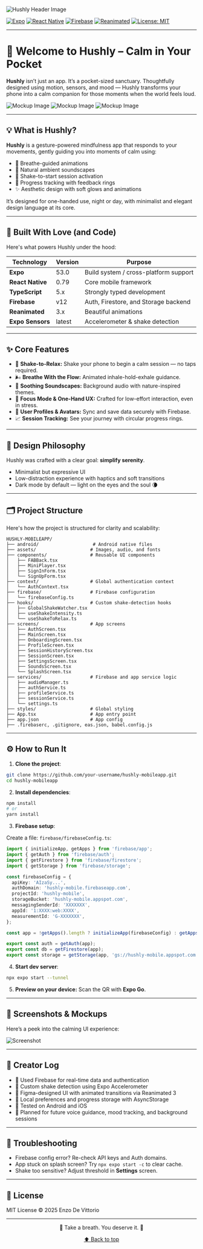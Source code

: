 ![Hushly Header Image](./assets/Hushly-Banner.png)
<a id="readme-top"></a>

<!-- Project Shields -->
[![Expo](https://img.shields.io/badge/Expo-53.0-000000?style=for-the-badge&logo=expo&logoColor=white)](https://expo.dev/)
[![React Native](https://img.shields.io/badge/React%20Native-0.79-61DAFB?style=for-the-badge&logo=react&logoColor=061C30)](https://reactnative.dev/)
[![Firebase](https://img.shields.io/badge/Firebase-v12-FFCA28?style=for-the-badge&logo=firebase&logoColor=DD2C00)](https://firebase.google.com/)
[![Reanimated](https://img.shields.io/badge/Reanimated-3.x-7A00FF?style=for-the-badge)](https://docs.swmansion.com/react-native-reanimated/)
[![License: MIT](https://img.shields.io/badge/License-MIT-yellow.svg?style=for-the-badge)](LICENSE)

---

# 🌌 Welcome to Hushly – Calm in Your Pocket

**Hushly** isn’t just an app. It’s a pocket-sized sanctuary. Thoughtfully designed using motion, sensors, and mood — Hushly transforms your phone into a calm companion for those moments when the world feels loud.

![Mockup Image](./ReadMeAssets/mockup1.jpg)
![Mockup Image](./ReadMeAssets/mockup2.jpg)
![Mockup Image](./ReadMeAssets/mockup3.jpg)

---

## 💡 What is Hushly?

**Hushly** is a gesture-powered mindfulness app that responds to your movements, gently guiding you into moments of calm using:

- 🎐 Breathe-guided animations
- 🌿 Natural ambient soundscapes
- 🔄 Shake-to-start session activation
- 🧠 Progress tracking with feedback rings
- ✨ Aesthetic design with soft glows and animations

It’s designed for one-handed use, night or day, with minimalist and elegant design language at its core.

---

## 🚧 Built With Love (and Code)

Here's what powers Hushly under the hood:

| Technology       | Version  | Purpose                                |
|------------------|----------|----------------------------------------|
| **Expo**         | 53.0     | Build system / cross-platform support  |
| **React Native** | 0.79     | Core mobile framework                  |
| **TypeScript**   | 5.x      | Strongly typed development             |
| **Firebase**     | v12      | Auth, Firestore, and Storage backend   |
| **Reanimated**   | 3.x      | Beautiful animations                   |
| **Expo Sensors** | latest   | Accelerometer & shake detection        |

---

## ✨ Core Features

- 🔄 **Shake-to-Relax:** Shake your phone to begin a calm session — no taps required.
- 🌬️ **Breathe With the Flow:** Animated inhale-hold-exhale guidance.
- 🌿 **Soothing Soundscapes:** Background audio with nature-inspired themes.
- 🎯 **Focus Mode & One-Hand UX:** Crafted for low-effort interaction, even in stress.
- 👤 **User Profiles & Avatars:** Sync and save data securely with Firebase.
- 📈 **Session Tracking:** See your journey with circular progress rings.

---

## 🎨 Design Philosophy

Hushly was crafted with a clear goal: **simplify serenity**.

- Minimalist but expressive UI
- Low-distraction experience with haptics and soft transitions
- Dark mode by default — light on the eyes and the soul 🌘

---

## 🗂 Project Structure

Here's how the project is structured for clarity and scalability:

```
HUSHLY-MOBILEAPP/
├── android/                    # Android native files
├── assets/                    # Images, audio, and fonts
├── components/                # Reusable UI components
│   ├── FABBack.tsx
│   ├── MiniPlayer.tsx
│   ├── SignInForm.tsx
│   └── SignUpForm.tsx
├── context/                   # Global authentication context
│   └── AuthContext.tsx
├── firebase/                  # Firebase configuration
│   └── firebaseConfig.ts
├── hooks/                     # Custom shake-detection hooks
│   ├── GlobalShakeWatcher.tsx
│   ├── useShakeIntensity.ts
│   └── useShakeToRelax.ts
├── screens/                   # App screens
│   ├── AuthScreen.tsx
│   ├── MainScreen.tsx
│   ├── OnboardingScreen.tsx
│   ├── ProfileScreen.tsx
│   ├── SessionHistoryScreen.tsx
│   ├── SessionScreen.tsx
│   ├── SettingsScreen.tsx
│   ├── SoundsScreen.tsx
│   └── SplashScreen.tsx
├── services/                  # Firebase and app service logic
│   ├── audioManager.ts
│   ├── authService.ts
│   ├── profileService.ts
│   ├── sessionService.ts
│   └── settings.ts
├── styles/                    # Global styling
├── App.tsx                    # App entry point
├── app.json                   # App config
├── .firebaserc, .gitignore, eas.json, babel.config.js
```

---

## ⚙️ How to Run It

1. **Clone the project**:

```bash
git clone https://github.com/your-username/hushly-mobileapp.git
cd hushly-mobileapp
```

2. **Install dependencies**:

```bash
npm install
# or
yarn install
```

3. **Firebase setup**:

Create a file: `firebase/firebaseConfig.ts`:

```ts
import { initializeApp, getApps } from 'firebase/app';
import { getAuth } from 'firebase/auth';
import { getFirestore } from 'firebase/firestore';
import { getStorage } from 'firebase/storage';

const firebaseConfig = {
  apiKey: 'AIzaSy...',
  authDomain: 'hushly-mobile.firebaseapp.com',
  projectId: 'hushly-mobile',
  storageBucket: 'hushly-mobile.appspot.com',
  messagingSenderId: 'XXXXXXX',
  appId: '1:XXXX:web:XXXX',
  measurementId: 'G-XXXXXXX',
};

const app = !getApps().length ? initializeApp(firebaseConfig) : getApps()[0];

export const auth = getAuth(app);
export const db = getFirestore(app);
export const storage = getStorage(app, 'gs://hushly-mobile.appspot.com');
```

4. **Start dev server**:

```bash
npx expo start --tunnel
```

5. **Preview on your device:** Scan the QR with **Expo Go**.

---

## 📸 Screenshots & Mockups

Here’s a peek into the calming UI experience:

![Screenshot](./assets/Screenshot1.png)

---

## 🧠 Creator Log

- 🔧 Used Firebase for real-time data and authentication
- 🔁 Custom shake detection using Expo Accelerometer
- 🎨 Figma-designed UI with animated transitions via Reanimated 3
- 💾 Local preferences and progress storage with AsyncStorage
- 🧪 Tested on Android and iOS
- 💬 Planned for future voice guidance, mood tracking, and background sessions

---

## 🐛 Troubleshooting

- Firebase config error? Re-check API keys and Auth domains.
- App stuck on splash screen? Try `npx expo start -c` to clear cache.
- Shake too sensitive? Adjust threshold in **Settings** screen.

---

## 📄 License

MIT License © 2025 Enzo De Vittorio

---

<p align="center">🌿 Take a breath. You deserve it. 🫶</p>
<p align="center"><a href="#readme-top">⬆ Back to top</a></p>
